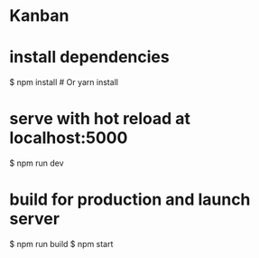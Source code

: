 # Kanban

# install dependencies
$ npm install # Or yarn install

# serve with hot reload at localhost:5000
$ npm run dev

# build for production and launch server
$ npm run build
$ npm start
